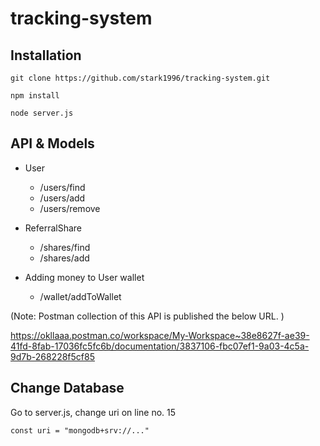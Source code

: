 # tracking-system

## Installation

```
git clone https://github.com/stark1996/tracking-system.git

npm install

node server.js
```

## API & Models

- User
  - /users/find
  - /users/add
  - /users/remove

- ReferralShare
  - /shares/find
  - /shares/add
- Adding money to User wallet
  - /wallet/addToWallet

(Note: Postman collection of this API is published the below URL. )

https://okllaaa.postman.co/workspace/My-Workspace~38e8627f-ae39-41fd-8fab-17036fc5fc6b/documentation/3837106-fbc07ef1-9a03-4c5a-9d7b-268228f5cf85


## Change Database
Go to server.js, change uri on line no. 15 
```
const uri = "mongodb+srv://..."
```
